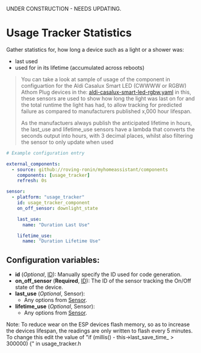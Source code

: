 UNDER CONSTRUCTION - NEEDS UPDATING.

# Usage Tracker Statistics

Gather statistics for, how long a device such as a light or a shower was:
* last used
* used for in its lifetime (accumulated across reboots)


> You can take a look at sample of usage of the component in configuartion for the Aldi Casalux Smart LED (CWWWW or RGBW) Athom Plug devices in the: [aldi-casalux-smart-led-rgbw.yaml](../../esphome/sensors/aldi-casalux-smart-led-rgbw.yaml)
> in this, these sensors are used to show how long the light was last on for and the total runtime the light has had, to allow tracking for predicted failure as compared to manufacturers published x,000 hour lifespan.
>
> As the manufactuers always publish the anticipated lifetime in hours, the last_use and lifetime_use sensors have a lambda that converts the seconds output into hours, with 3 decimal places, whilst also filtering the sensor to only update when used
 

```yaml
# Example configuration entry

external_components:
  - source: github://roving-ronin/myhomeassistant/components
    components: [usage_tracker]
    refresh: 0s

sensor:
  - platform: "usage_tracker"
    id: usage_tracker_component
    on_off_sensor: downlight_state

    last_use:
      name: "Duration Last Use"

    lifetime_use:
      name: "Duration Lifetime Use"

```

## Configuration variables:
* **id** (*Optional*, [ID](https://esphome.io/guides/configuration-types.html#config-id)): Manually specify the ID used for code generation.
* **on_off_sensor** (**Required**, [ID](https://esphome.io/guides/configuration-types.html#config-id)): The ID of the sensor tracking the On/Off state of the device.
* **last_use** (*Optional*, Sensor):
  * Any options from [Sensor](https://esphome.io/components/sensor/index.html#config-sensor).
* **lifetime_use** (*Optional*, Sensor):
  * Any options from [Sensor](https://esphome.io/components/sensor/index.html#config-sensor).

Note: To reduce wear on the ESP devices flash memory, so as to increase the devices lifespan, the readings are only written to flash every 5 minutes. To change this edit the value of "if (millis() - this->last_save_time_ > 300000) {" in usage_tracker.h
